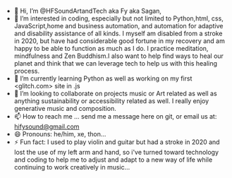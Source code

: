 - 👋 Hi, I’m @HFSoundArtandTech aka Fy aka Sagan,
- 👀 I’m interested in coding, especially but not limited to Python,html, css, JavaScript,home and business automation, and automation for adaptive and disability assistance of all kinds. I myself am disabled from a stroke in 2020, but have had considerable good fortune in my recovery and am happy to be able to function as much as I do. I practice meditation, mindfulness and Zen Buddhism.I also want to help find ways to heal our planet and think that we can leverage tech to help us with this healing process.<br> 
- 🌱 I’m currently learning Python  as well as working on my first <glitch.com> site in .js
- 💞️ I’m looking to collaborate on projects music or Art related as well as anything sustainability or accessibility related as well. I really enjoy generative music and composition. 
- 📫 How to reach me ... send me a message here on git, or email us at: <hifysound@gmail.com>
- 😄 Pronouns: he/him, xe, thon...
- ⚡ Fun fact: I used to play violin and guitar but had a stroke in 2020 and lost the use of my left arm and hand, so i've turned toward technology and coding to help me to adjust and adapt to a new way of life while continuing to work creatively in music...

<!---
HFSoundArtandTech/HFSoundArtandTech is a ✨ special ✨ repository because its `README.md` (this file) appears on your GitHub profile.
You can click the Preview link to take a look at your changes.
--->
